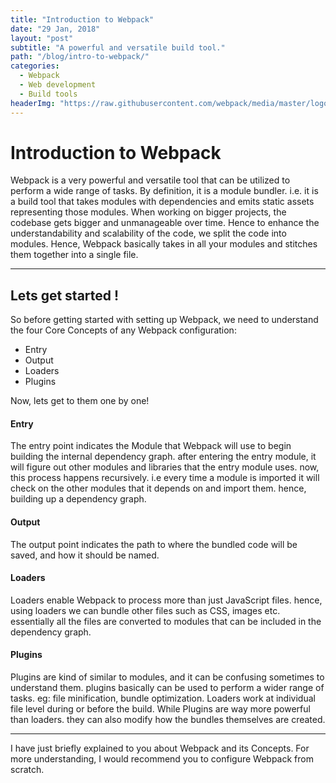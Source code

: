```yaml
---
title: "Introduction to Webpack"
date: "29 Jan, 2018"
layout: "post"
subtitle: "A powerful and versatile build tool."
path: "/blog/intro-to-webpack/"
categories:
  - Webpack
  - Web development
  - Build tools
headerImg: "https://raw.githubusercontent.com/webpack/media/master/logo/logo-on-white-bg.png"
---
```


# Introduction to Webpack

Webpack is a very powerful and versatile tool that can be utilized to perform a wide range of tasks. By definition, it is a module bundler. i.e. it is a build tool that takes modules with dependencies and emits static assets representing those modules. When working on bigger projects, the codebase gets bigger and unmanageable over time. Hence to enhance the understandability and scalability of the code, we split the code into modules. Hence, Webpack basically takes in all your modules and stitches them together into a single file.

---------------------------

## Lets get started !

So before getting started with setting up Webpack, we need to understand the four Core Concepts of any Webpack configuration:

- Entry
- Output
- Loaders
- Plugins

Now, lets get to them one by one!

#### Entry

The entry point indicates the Module that Webpack will use to begin building the internal dependency graph. after entering the entry module, it will figure out other modules and libraries that the entry module uses. now, this process happens recursively. i.e every time a module is imported it will check on the other modules that it depends on and import them. hence, building up a dependency graph.

#### Output

The output point indicates the path to where the bundled code will be saved, and how it should be named.

#### Loaders

Loaders enable Webpack to process more than just JavaScript files. hence, using loaders we can bundle other files such as CSS, images etc. essentially all the files are converted to modules that can be included in the dependency graph.

#### Plugins

Plugins are kind of similar to modules, and it can be confusing sometimes to understand them. plugins basically can be used to perform a wider range of tasks. eg: file minification, bundle optimization. Loaders work at individual file level during or before the build. While Plugins are way more powerful than loaders. they can also modify how the bundles themselves are created.

---------------------------

I have just briefly explained to you about Webpack and its Concepts. For more understanding, I would recommend you to configure Webpack from scratch.
